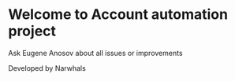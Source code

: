# Welcome to Account automation project

Ask Eugene Anosov about all issues or improvements


Developed by Narwhals